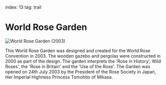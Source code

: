 index: 13
tag: trail

# World Rose Garden

![World Rose Garden (2003)](images/rose-garden.jpg)

This World Rose Garden was designed and created for the World Rose
Convention in 2003. The wooden gazebo and pergolas were constructed in
2000 as part of the design. The garden interprets the 'Rose in
History', Wild Roses', the 'Rose in Britain' and the 'Use of the
Rose'. The Garden was opened on 24th July 2003 by the President of the
Rose Society in Japan, Her Imperial Highness Princess Tomohito of
Mikasa.
